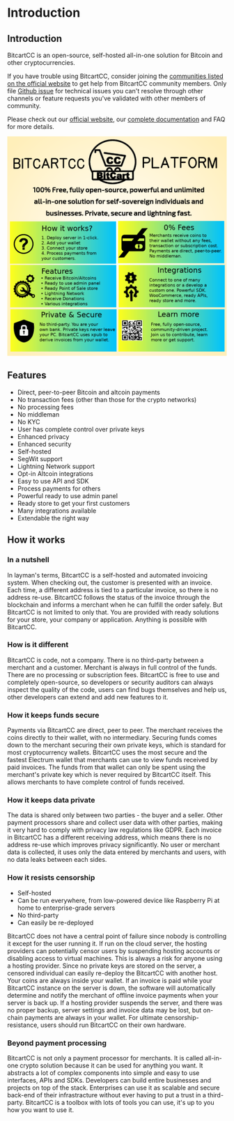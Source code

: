 # Introduction

## Introduction

BitcartCC is an open-source, self-hosted all-in-one solution for Bitcoin and other cryptocurrencies.

If you have trouble using BitcartCC, consider joining the [communities listed on the official website](https://bitcartcc.com#community) to get help from BitcartCC community members. Only file [Github issue](https://github.com/MrNaif2018/bitcart/issues) for technical issues you can't resolve through other channels or feature requests you've validated with other members of community.

Please check out our [official website](https://bitcartcc.com), our [complete documentation](https://github.com/MrNaif2018/bitcart-docs) and FAQ for more details.

![](.gitbook/assets/bitcartcc-platform-presents.png)

## Features <a id="features"></a>

* Direct, peer-to-peer Bitcoin and altcoin payments
* No transaction fees \(other than those for the crypto networks\)
* No processing fees
* No middleman
* No KYC
* User has complete control over private keys
* Enhanced privacy
* Enhanced security
* Self-hosted
* SegWit support
* Lightning Network support
* Opt-in Altcoin integrations
* Easy to use API and SDK
* Process payments for others
* Powerful ready to use admin panel
* Ready store to get your first customers
* Many integrations available
* Extendable the right way

## How it works

### In a nutshell <a id="in-a-nutshell"></a>

In layman's terms, BitcartCC is a self-hosted and automated invoicing system. When checking out, the customer is presented with an invoice. Each time, a different address is tied to a particular invoice, so there is no address re-use. BitcartCC follows the status of the invoice through the blockchain and informs a merchant when he can fulfill the order safely. But BitcartCC is not limited to only that. You are provided with ready solutions for your store, your company or application. Anything is possible with BitcartCC.

### How is it different

BitcartCC is code, not a company. There is no third-party between a merchant and a customer. Merchant is always in full control of the funds. There are no processing or subscription fees. BitcartCC is free to use and completely open-source, so developers or security auditors can always inspect the quality of the code, users can find  bugs themselves and help us, other developers can extend and add new features to it.

### How it keeps funds secure <a id="how-it-keeps-funds-secure"></a>

Payments via BitcartCC are direct, peer to peer. The merchant receives the coins directly to their wallet, with no intermediary. Securing funds comes down to the merchant securing their own private keys, which is standard for most cryptocurrency wallets. BitcartCC uses the most secure and the fastest Electrum wallet that merchants can use to view funds received by paid invoices. The funds from that wallet can only be spent using the merchant's private key which is never required by BitcartCC itself. This allows merchants to have complete control of funds received.

### How it keeps data private <a id="how-it-keeps-data-private"></a>

The data is shared only between two parties - the buyer and a seller. Other payment processors share and collect user data with other parties, making it very hard to comply with privacy law regulations like GDPR. Each invoice in BitcartCC has a different receiving address, which means there is no address re-use which improves privacy significantly. No user or merchant data is collected, it uses only the data entered by merchants and users, with no data leaks between each sides.

### How it resists censorship <a id="how-it-resists-censorship"></a>

* Self-hosted
* Can be run everywhere, from low-powered device like Raspberry Pi at home to enterprise-grade servers
* No third-party
* Can easily be re-deployed

BitcartCC does not have a central point of failure since nobody is controlling it except for the user running it. If run on the cloud server, the hosting providers can potentially censor users by suspending hosting accounts or disabling access to virtual machines. This is always a risk for anyone using a hosting provider. Since no private keys are stored on the server, a censored individual can easily re-deploy the BitcartCC with another host. Your coins are always inside your wallet. If an invoice is paid while your BitcartCC instance on the server is down, the software will automatically determine and notify the merchant of offline invoice payments when your server is back up. If a hosting provider suspends the server, and there was no proper backup, server settings and invoice data may be lost, but on-chain payments are always in your wallet. For ultimate censorship-resistance, users should run BitcartCC on their own hardware.

### Beyond payment processing <a id="beyond-payment-processing"></a>

BitcartCC is not only a payment processor for merchants. It is called all-in-one crypto solution because it can be used for anything you want. It abstracts a lot of complex components into simple and easy to use interfaces, APIs and SDKs. Developers can build entire businesses and projects on top of the stack. Enterprises can use it as scalable and secure back-end of their infrastracture without ever having to put a trust in a third-party. BitcartCC is a toolbox with lots of tools you can use, it's up to you how you want to use it.

### 

